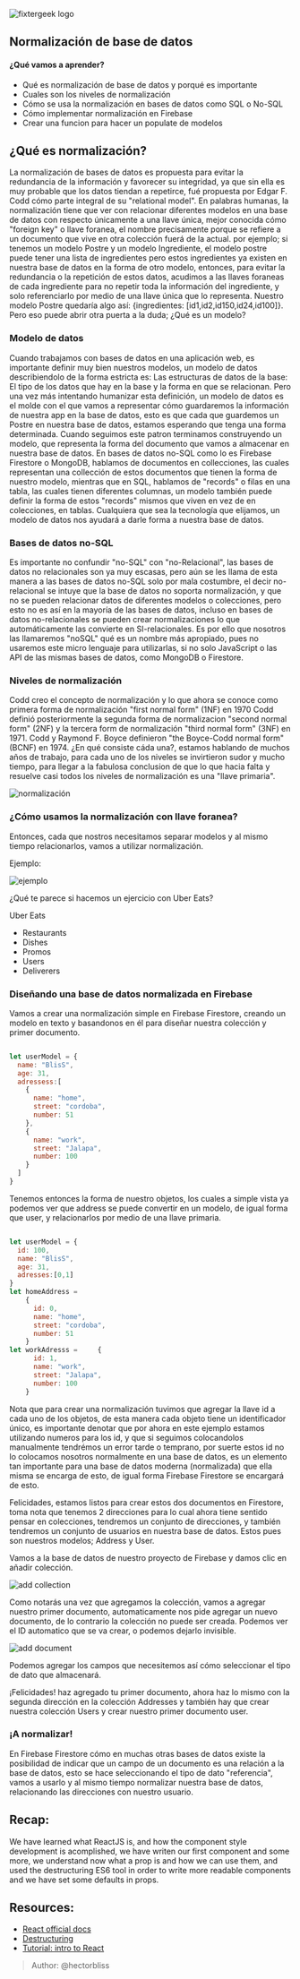 ![fixtergeek logo](https://fixter.camp/static/media/geek_completo.7e1e87a7.png)

## Normalización de base de datos

#### ¿Qué vamos a aprender?

- Qué es normalización de base de datos y porqué es importante
- Cuales son los niveles de normalización
- Cómo se usa la normalización en bases de datos como SQL o No-SQL
- Cómo implementar normalización en Firebase
- Crear una funcion para hacer un populate de modelos

## ¿Qué es normalización?

La normalización de bases de datos es propuesta para evitar la redundancia de la información y favorecer su integridad, ya que sin ella es muy probable que los datos tiendan a repetirce, fué propuesta por Edgar F. Codd cómo parte integral de su "relational model".
En palabras humanas, la normalización tiene que ver con relacionar diferentes modelos en una base de datos con respecto únicamente a una llave única, mejor conocida cómo "foreign key" o llave foranea, el nombre precisamente porque se refiere a un documento que vive en otra colección fuerá de la actual.
por ejemplo; si tenemos un modelo Postre y un modelo Ingrediente, el modelo postre puede tener una lista de ingredientes pero estos ingredientes ya existen en nuestra base de datos en la forma de otro modelo, entonces, para evitar la redundancia o la repetición de estos datos, acudimos a las llaves foraneas de cada ingrediente para no repetir toda la información del ingrediente, y solo referenciarlo por medio de una llave única que lo representa. Nuestro modelo Postre quedaría algo así: {ingredientes: [id1,id2,id150,id24,id100]}.
Pero eso puede abrir otra puerta a la duda; ¿Qué es un modelo?

### Modelo de datos

Cuando trabajamos con bases de datos en una aplicación web, es importante definir muy bien nuestros modelos, un modelo de datos describiendolo de la forma estricta es: Las estructuras de datos de la base: El tipo de los datos que hay en la base y la forma en que se relacionan.
Pero una vez más intentando humanizar esta definición, un modelo de datos es el molde con el que vamos a representar cómo guardaremos la información de nuestra app en la base de datos, esto es que cada que guardemos un Postre en nuestra base de datos, estamos esperando que tenga una forma determinada.
Cuando seguimos este patron terminamos construyendo un modelo, que representa la forma del documento que vamos a almacenar en nuestra base de datos. En bases de datos no-SQL como lo es Firebase Firestore o MongoDB, hablamos de documentos en collecciones, las cuales representan una collección de estos documentos que tienen la forma de nuestro modelo, mientras que en SQL, hablamos de "records" o filas en una tabla, las cuales tienen diferentes columnas, un modelo también puede definir la forma de estos "records" mismos que viven en vez de en colecciones, en tablas.
Cualquiera que sea la tecnología que elijamos, un modelo de datos nos ayudará a darle forma a nuestra base de datos.

### Bases de datos no-SQL

Es importante no confundir "no-SQL" con "no-Relacional", las bases de datos no relacionales son ya muy escasas, pero aún se les llama de esta manera a las bases de datos no-SQL solo por mala costumbre, el decir no-relacional se intuye que la base de datos no soporta normalización, y que no se pueden relacionar datos de diferentes modelos o colecciones, pero esto no es así en la mayoría de las bases de datos, incluso en bases de datos no-relacionales se pueden crear normalizaciones lo que automáticamente las convierte en SI-relacionales.
Es por ello que nosotros las llamaremos "noSQL" qué es un nombre más apropiado, pues no usaremos este micro lenguaje para utilizarlas, si no solo JavaScript o las API de las mismas bases de datos, como MongoDB o Firestore.

### Niveles de normalización

Codd creo el concepto de normalización y lo que ahora se conoce como primera forma de normalización "first normal form" (1NF) en 1970 Codd definió posteriormente la segunda forma de normalizacion "second normal form" (2NF) y la tercera form de normalización "third normal form" (3NF) en 1971. Codd y Raymond F. Boyce definieron "the Boyce-Codd normal form" (BCNF) en 1974.
¿En qué consiste cáda una?, estamos hablando de muchos años de trabajo, para cada uno de los niveles se invirtieron sudor y mucho tiempo, para llegar a la fabulosa conclusion de que lo que hacia falta y resuelve casi todos los niveles de normalización es una "llave primaria".

![normalización](https://i.imgur.com/UyTLkyp.png)

### ¿Cómo usamos la normalización con llave foranea?

Entonces, cada que nostros necesitamos separar modelos y al mismo tiempo relacionarlos, vamos a utilizar normalización.

Ejemplo:

![ejemplo](https://i.imgur.com/Ay3mdLf.png)

¿Qué te parece si hacemos un ejercicio con Uber Eats?

Uber Eats

* Restaurants
* Dishes
* Promos
* Users
* Deliverers

### Diseñando una base de datos normalizada en Firebase

Vamos a crear una normalización simple en Firebase Firestore, creando un modelo en texto y basandonos en él para diseñar nuestra colección y primer documento. 

```javascript

let userModel = {
  name: "BlisS",
  age: 31,
  adressess:[
    {
      name: "home",
      street: "cordoba",
      number: 51
    },
    {
      name: "work",
      street: "Jalapa",
      number: 100
    }
  ]
}

```

Tenemos entonces la forma de nuestro objetos, los cuales a simple vista ya podemos ver que address se puede convertir en un modelo, de igual forma que user, y relacionarlos por medio de una llave primaria.

```javascript

let userModel = {
  id: 100,
  name: "BlisS",
  age: 31,
  adresses:[0,1]
}
let homeAddress =
    {
      id: 0,
      name: "home",
      street: "cordoba",
      number: 51
    }
let workAdresss =     {
      id: 1,
      name: "work",
      street: "Jalapa",
      number: 100
    }

```
Nota que para crear una normalización tuvimos que agregar la llave id a cada uno de los objetos, de esta manera cada objeto tiene un identificador único, es importante denotar que por ahora en este ejemplo estamos utilizando numeros para los id, y que si seguimos colocandolos manualmente tendrémos un error tarde o temprano, por suerte estos id no lo colocamos nosotros normalmente en una base de datos, es un elemento tan importante para una base de datos moderna (normalizada) que ella misma se encarga de esto, de igual forma Firebase Firestore se encargará de esto.

Felicidades, estamos listos para crear estos dos documentos en Firestore, toma nota que tenemos 2 direcciones para lo cual ahora tiene sentido pensar en colecciones, tendremos un conjunto de direcciones, y también tendremos un conjunto de usuarios en nuestra base de datos. Estos pues son nuestros modelos; Address y User.

Vamos a la base de datos de nuestro proyecto de Firebase y damos clic en añadir colección.

![add collection](https://i.imgur.com/scu8cFa.png)

Como notarás una vez que agregamos la colección, vamos a agregar nuestro primer documento, automaticamente nos pide agregar un nuevo documento, de lo contrario la colección no puede ser creada. Podemos ver el ID automatico que se va crear, o podemos dejarlo invisible.

![add document](https://i.imgur.com/EHNbUOq.png)

Podemos agregar los campos que necesitemos así cómo seleccionar el tipo de dato que almacenará.

¡Felicidades! haz agregado tu primer documento, ahora haz lo mismo con la segunda dirección en la colección Addresses y también hay que crear nuestra colección Users y crear nuestro primer documento user.


### ¡A normalizar!

En Firebase Firestore cómo en muchas otras bases de datos existe la posibilidad de indicar que un campo de un documento es una relación a la base de datos, esto se hace seleccionando el tipo de dato "referencia", vamos a usarlo y al mismo tiempo normalizar nuestra base de datos, relacionando las direcciones con nuestro usuario.



## Recap:

We have learned what ReactJS is, and how the component style development is acomplished, we have writen our first component and some more, we understand now what a prop is and how we can use them, and used the destructuring ES6 tool in order to write more readable components and we have set some defaults in props.

## Resources:

- [React official docs](https://reactjs.org/)
- [Destructuring](http://exploringjs.com/es6/ch_destructuring.html)
- [Tutorial: intro to React](https://reactjs.org/tutorial/tutorial.html)

> Author: @hectorbliss
